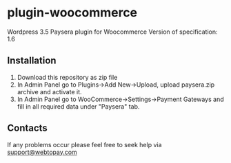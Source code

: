 plugin-woocommerce
==================

Wordpress 3.5
Paysera plugin for Woocommerce
Version of specification: 1.6

Installation
------------

1. Download this repository as zip file
2. In Admin Panel go to Plugins->Add New->Upload, upload paysera.zip archive and activate it.
3. In Admin Panel go to WooCommerce->Settings->Payment Gateways and fill in all required data under "Paysera" tab.

Contacts
--------

If any problems occur please feel free to seek help via support@webtopay.com